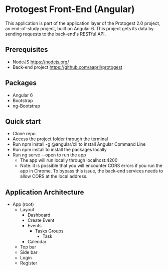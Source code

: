 # Protogest Front-End (Angular)
This application is part of the application layer of the Protogest 2.0 project, an end-of-study project, built on Angular 6. This project gets its data by sending requests to the back-end's RESTful API.

## Prerequisites
* NodeJS https://nodejs.org/
* Back-end project https://github.com/aapril/protogest

## Packages
* Angular 6
* Bootstrap
* ng-Bootstrap

## Quick start
* Clone repo
* Access the project folder through the terminal
* Run npm install -g @angular/cli to install Angular Command Line
* Run npm install to install the packages locally
* Run ng serve --open to run the app
    * The app will run locally through localhost:4200
    * Note: it is possible that you will encounter CORS errors if you run the app in Chrome. To bypass this issue, the back-end services needs to allow CORS at the local address.
    
## Application Architecture
* App (root)
    * Layout
        * Dashboard
        * Create Event
        * Events
            * Tasks Groups
                * Task
        * Calendar
    * Top bar
    * Side bar
    * Login
    * Register
